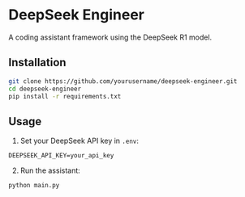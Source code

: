 # DeepSeek Engineer

A coding assistant framework using the DeepSeek R1 model.

## Installation

```bash
git clone https://github.com/yourusername/deepseek-engineer.git
cd deepseek-engineer
pip install -r requirements.txt
```

## Usage

1. Set your DeepSeek API key in `.env`:
```
DEEPSEEK_API_KEY=your_api_key
```

2. Run the assistant:
```bash
python main.py
```
